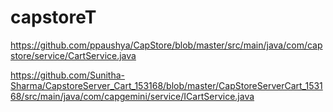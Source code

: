 # capstoreT

https://github.com/ppaushya/CapStore/blob/master/src/main/java/com/capstore/service/CartService.java

https://github.com/Sunitha-Sharma/CapstoreServer_Cart_153168/blob/master/CapStoreServerCart_153168/src/main/java/com/capgemini/service/ICartService.java

